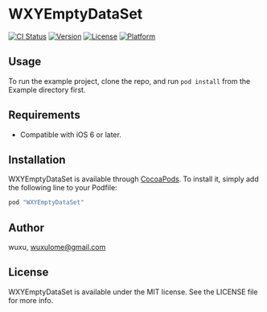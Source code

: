 # WXYEmptyDataSet

[![CI Status](http://img.shields.io/travis/吴旭/WXYEmptyDataSet.svg?style=flat)](https://travis-ci.org/吴旭/WXYEmptyDataSet)
[![Version](https://img.shields.io/cocoapods/v/WXYEmptyDataSet.svg?style=flat)](http://cocoapods.org/pods/WXYEmptyDataSet)
[![License](https://img.shields.io/cocoapods/l/WXYEmptyDataSet.svg?style=flat)](http://cocoapods.org/pods/WXYEmptyDataSet)
[![Platform](https://img.shields.io/cocoapods/p/WXYEmptyDataSet.svg?style=flat)](http://cocoapods.org/pods/WXYEmptyDataSet)

## Usage

To run the example project, clone the repo, and run `pod install` from the Example directory first.

## Requirements
* Compatible with iOS 6 or later.

## Installation

WXYEmptyDataSet is available through [CocoaPods](http://cocoapods.org). To install
it, simply add the following line to your Podfile:

```ruby
pod "WXYEmptyDataSet"
```

## Author

wuxu, wuxulome@gmail.com

## License

WXYEmptyDataSet is available under the MIT license. See the LICENSE file for more info.
